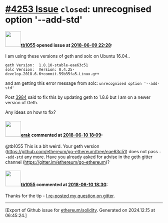 # [\#4253 Issue](https://github.com/ethereum/solidity/issues/4253) `closed`: unrecognised option '--add-std'

#### <img src="https://avatars.githubusercontent.com/u/39097933?v=4" width="50">[tb1055](https://github.com/tb1055) opened issue at [2018-06-09 22:28](https://github.com/ethereum/solidity/issues/4253):

I am using these versions of geth and solc on Ubuntu 16.04..
```
geth Version:  1.8.10-stable-eae63c51
solc Version:  Version: 0.4.25-develop.2018.6.6+commit.59b35fa5.Linux.g++
```
and am getting this error message from solc:  `unrecognised option '--add-std'`

Post [3984](https://github.com/ethereum/solidity/issues/3984) said to fix this by updating geth to 1.8.6 but I am on a newer version of Geth.

Any ideas on how to fix?


#### <img src="https://avatars.githubusercontent.com/u/20012009?u=61e903cf16bc5f3353db1d571401e2e71b6f61ed&v=4" width="50">[erak](https://github.com/erak) commented at [2018-06-10 18:09](https://github.com/ethereum/solidity/issues/4253#issuecomment-396069330):

@tb1055 This is a bit weird. Your geth version (https://github.com/ethereum/go-ethereum/tree/eae63c51) does not pass ``--add-std`` any more. Have you already asked for advise in the geth gitter channel (https://gitter.im/ethereum/go-ethereum)?

#### <img src="https://avatars.githubusercontent.com/u/39097933?v=4" width="50">[tb1055](https://github.com/tb1055) commented at [2018-06-10 18:30](https://github.com/ethereum/solidity/issues/4253#issuecomment-396070733):

Thanks for the tip -  [I re-posted my question on gitter](https://gitter.im/ethereum/topics/topic/5b1d6dd44b2d9417e1db4864/solc-message-unrecognised-option-add-std-4253).


-------------------------------------------------------------------------------



[Export of Github issue for [ethereum/solidity](https://github.com/ethereum/solidity). Generated on 2024.12.15 at 06:45:24.]
